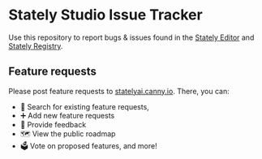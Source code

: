 # Stately Studio Issue Tracker

Use this repository to report bugs & issues found in the [Stately Editor](https://stately.ai/editor) and [Stately Registry](https://stately.ai/registry).

## Feature requests

Please post feature requests to [statelyai.canny.io](https://statelyai.canny.io). There, you can:

- 🔎 Search for existing feature requests, 
- ➕ Add new feature requests
- 💬 Provide feedback
- 🗺️ View the public roadmap
- 🗳️ Vote on proposed features, and more!
